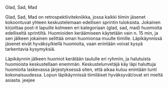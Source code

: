 Glad, Sad, Mad

Glad, Sad, Mad on retrospektiivitekniikka, jossa kaikki tiimin jäsenet kokoontuvat yhteen keskustelemaan edellisen sprintin tuloksista.
Jokainen kirjoittaa post-it lapuille kolmeen eri kategoriaan (glad, sad, mad) huomioita edelliseltä sprintiltä. Huomioiden keräämiseen käytetään vain n. 15 min, ja sen jälkeen jokainen selittää oman huomionsa muulle tiimille. Läpikäynnissä jäsenet eivät hyväksy/kiellä huomioita, vaan enintään voivat kysyä tarkentavia kysymyksiä.

Läpikäynnin jälkeen huomiot kerätään taululle eri ryhmiin, ja halutuista huomioista keskustellaan enemmän. Keskustelunvetäjä käy läpi haluttuja huomioita laskevassa järjestyksessä siten, että aikaa kuluu enintään tunti kokonaisuudessa. Lopun läpikäynnissä tiimiläiset hyväksyvät/ovat eri mieltä asiasta.
jeejee
